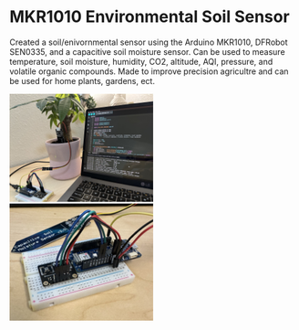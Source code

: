 # MKR1010 Environmental Soil Sensor

Created a soil/enivornmental sensor using the Arduino MKR1010, DFRobot SEN0335, and a capacitive soil moisture sensor. Can be used to measure temperature, soil moisture, humidity, CO2, altitude, AQI, pressure, and volatile organic compounds. Made to improve precision agricultre and can be used for home plants, gardens, ect.

<p align="left">
    <img width="50%" src="IMAGES/IMG_4878.jpg" style="max-width:50%;"></a>
    <img width="50%" src="IMAGES/IMG_4850.jpg" style="max-width:50%;"></a>
</p>
